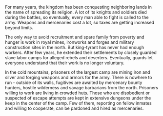 For many years, the kingdom has been conquesting neighboring lands in the name of spreading its religion. A lot of its knights and soldiers died during the battles, so eventually, every man able to fight is called to the army. Weapons and mercenaries cost a lot, so taxes are getting increased beyond limits.

The only way to avoid recruitment and spare family from poverty and hunger is work in royal mines, ironworks and forges and military construction sites in the north. But king-tyrant has never had enough workers. After few years, he extended their settlements by closely guarded slave labor camps for alleged rebels and deserters. Eventually, guards let everyone understand that their work is no longer voluntary.

In the cold mountains, prisoners of the largest camp are mining iron and silver and forging weapons and armors for the army. There is nowhere to run - outside of its walls, fugitives are awaited by mercenary bounty hunters, hostile wilderness and savage barbarians from the north. 
Prisoners willing to work are living in crowded huts. Those who are disobedient or suspected of escape attempts are kept in extensive dungeons under the keep in the center of the camp. Few of them, reporting on fellow inmates and willing to cooperate, can be pardoned and hired as mercenaries. 
